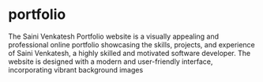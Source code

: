 # portfolio
The Saini Venkatesh Portfolio website is a visually appealing and professional online portfolio showcasing the skills, projects, and experience of Saini Venkatesh, a highly skilled and motivated software developer. The website is designed with a modern and user-friendly interface, incorporating vibrant background images
